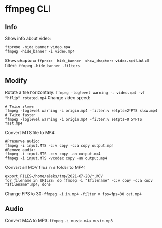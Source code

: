 # ffmpeg CLI

## Info
Show info about video:
```
ffprobe -hide_banner video.mp4
ffmpeg -hide_banner -i video.mp4
```
Show chapters: `ffprobe -hide_banner -show_chapters video.mp4`
List all filters: `ffmpeg -hide_banner -filters`

## Modify
Rotate a file horizontally: `ffmpeg -loglevel warning -i video.mp4 -vf "hflip" rotated.mp4`
Change video speed: 
```
# Twice slower
ffmpeg -loglevel warning -i origin.mp4 -filter:v setpts=2*PTS slow.mp4
# Twice faster
ffmpeg -loglevel warning -i origin.mp4 -filter:v setpts=0.5*PTS fast.mp4
```
Convert MTS file to MP4:
```
#Preserve audio:
ffmpeg -i input.MTS -c:v copy -c:a copy output.mp4
#Remove audio:
ffmpeg -i input.MTS -c:v copy -an output.mp4
ffmpeg -i input.MTS -vcodec copy -an output.mp4
```
Convert all MOV files in a folder to MP4:
```
export FILES=/home/aleks/tmp/2021-07-20/*.MOV
for filename in $FILES; do ffmpeg -i "$filename" -c:v copy -c:a copy "$filename".mp4; done
```
Change FPS to 30: `ffmpeg -i in.mp4 -filter:v fps=fps=30 out.mp4`

## Audio
Convert M4A to MP3: `ffmpeg -i music.m4a music.mp3`
